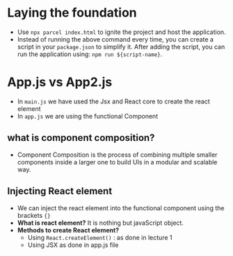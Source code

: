 # Laying the foundation

- Use `npx parcel index.html` to ignite the project and host the application.
- Instead of running the above command every time, you can create a script in your `package.json` to simplify it. After adding the script, you can run the application using: `npm run ${script-name}`.

# App.js vs App2.js

- In `main.js` we have used the Jsx and React core to create the react element
- In `app.js` we are using the functional Component

## what is component composition?

- Component Composition is the process of combining multiple smaller components inside a larger one to build UIs in a modular and scalable way.

## Injecting React element

- We can inject the react element into the functional component using the brackets `{}`
- **What is react element?** It is nothing but javaScript object.
- **Methods to create React element?**
  - Using `React.createElement()` : as done in lecture 1
  - Using JSX as done in app.js file
